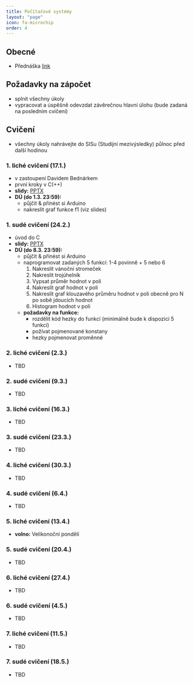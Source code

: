 ```yaml
---
title: Počítačové systémy
layout: "page"
icon: fa-microchip
order: 4
---
```


## Obecné
- Přednáška [link](https://www.ksi.mff.cuni.cz/teaching/nswi170-web)

## Požadavky na zápočet
- splnit všechny úkoly
- vypracovat a úspěšně odevzdat závěrečnou hlavní úlohu (bude zadaná na posledním cvičení)

## Cvičení
- všechny úkoly nahrávejte do SISu (Studijní mezivýsledky) půlnoc před další hodinou

### 1. liché cvičení (17.1.)
- v zastoupení Davidem Bednárkem
- první kroky v C(++)
- **slidy:** [PPTX](https://www.ksi.mff.cuni.cz/teaching/nswi170-web/download/db-cs-01-C.pptx)
- **DÚ (do 1.3. 23:59):**
  - půjčit & přinést si Arduino
  - nakreslit graf funkce f1 (viz slides)

### 1. sudé cvičení (24.2.)
- úvod do C
- **slidy:** [PPTX](data/2019-20/cs/tf-cs-02-C.pptx)
- **DÚ (do 8.3. 23:59):**
  - půjčit & přinést si Arduino
  - naprogramovat zadaných 5 funkcí: 1-4 povinně + 5 nebo 6
    1. Nakreslit vánoční stromeček
    2. Nakreslit trojúhelník
    3. Vypsat průměr hodnot v poli
    4. Nakreslit graf hodnot v poli
    5. Nakreslit graf klouzavého průměru hodnot v poli obecně pro N po sobě jdoucích hodnot
    6. Histogram hodnot v poli
  - **požadavky na funkce:** 
	- rozdělit kód hezky do funkcí (minimálně bude k dispozici 5 funkcí)
	- požívat pojmenované konstany
	- hezky pojmenovat proměnné

### 2. liché cvičení (2.3.)
- TBD

### 2. sudé cvičení (9.3.)
- TBD

### 3. liché cvičení (16.3.)
- TBD

### 3. sudé cvičení (23.3.)
- TBD

### 4. liché cvičení (30.3.)
- TBD

### 4. sudé cvičení (6.4.)
- TBD

### 5. liché cvičení (13.4.)
- **volno:** Velikonoční pondělí

### 5. sudé cvičení (20.4.)
- TBD

### 6. liché cvičení (27.4.)
- TBD

### 6. sudé cvičení (4.5.)
- TBD

### 7. liché cvičení (11.5.)
- TBD

### 7. sudé cvičení (18.5.)
- TBD
